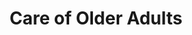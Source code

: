 ---
layout: more
permalink: "/modules/person-centered-care/older-adult/"
title: Care of Older Adults

sections:
  - section:

    - part: full
      title: Physical Changes
      text: As we age, our body changes

    - part: full

    - part: half
      title: Take Action
      text: Hover over each part of the image to discover the physical changes.

    - part: half
      html: "<strong>test</strong>"

  
  - section:

    - part: half
      title: Aging In Place
      text: "Support older adults to age in place involves the following:"
      bullets:
        - Keeping the older adult independent, healthy and able to manage chronic conditions in their home environment
        - "Aging is associated with increased risk of chronic diseases and with functional decline, which can affect a person’s ability to perform: ADLs and IADLs"

    - part: half
      youtube: https://www.youtube.com/embed/xw9BBb8LhYw


  - section:

    - part: full
      title: Prevent Complications & Delay Decline
      text: "Home Health nurses can support frail elderly by:"

    - part: full
      posters-three:
        - Regularly assessing and communicating with the health care team: image.png
        - Educating the older adult and caregivers: image.png
        - Delaying decline by addressing strengths and physical abilities, reinforcing andpromoting health behaviours: image.png

  - section:

    - part: full
      title: The 3 D's
      text: "Dementia, depression and delirium can significantly impact an older adult"

    - part: full
      title: Take Action
      text: Please watch the videos ‘Communicating with People Living with Dementia’ and ‘Segment on Elderly Depression 

    - part: half
      youtube: https://www.youtube.com/embed/xw9BBb8LhYw

    - part: half
      youtube: https://www.youtube.com/embed/xw9BBb8LhYw


  - section: 
    - part: full
      title: The 3 D's
      text: "Indicate which signs/symptoms below by drag and drop"

    - part: full
      quiz-matching:
        - categories: [Depression, Delirium, Dementia]

        - Depression: ['Sudden Onset', 'image.png']
        - Delirium: ['Loss of interest in activities', 'image.png']
        - Delirium: ['Medical Emergency', 'image.png']
        - Depression: ['Wandering', 'image.png']
        - Dementia: ['Memory disturbances', 'image.png']
        - Dementia: ['Hopelessness', 'image.png']

---
